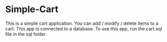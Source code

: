 # Simple-Cart
This is a simple cart application. You can add / modify / delete items to a cart.
This app is connected to a database. 
To use this app, run the cart.sql file in the sql folder.
